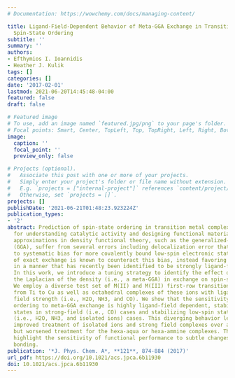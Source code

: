 ```yaml
---
# Documentation: https://wowchemy.com/docs/managing-content/

title: Ligand-Field-Dependent Behavior of Meta-GGA Exchange in Transition-Metal Complex
  Spin-State Ordering
subtitle: ''
summary: ''
authors:
- Efthymios I. Ioannidis
- Heather J. Kulik
tags: []
categories: []
date: '2017-02-01'
lastmod: 2021-06-20T14:45:48-04:00
featured: false
draft: false

# Featured image
# To use, add an image named `featured.jpg/png` to your page's folder.
# Focal points: Smart, Center, TopLeft, Top, TopRight, Left, Right, BottomLeft, Bottom, BottomRight.
image:
  caption: ''
  focal_point: ''
  preview_only: false

# Projects (optional).
#   Associate this post with one or more of your projects.
#   Simply enter your project's folder or file name without extension.
#   E.g. `projects = ["internal-project"]` references `content/project/deep-learning/index.md`.
#   Otherwise, set `projects = []`.
projects: []
publishDate: '2021-06-21T01:48:23.923224Z'
publication_types:
- '2'
abstract: Prediction of spin-state ordering in transition metal complexes is essential
  for understanding catalytic activity and designing functional materials. Semilocal
  approximations in density functional theory, such as the generalized-gradient approximation
  (GGA), suffer from several errors including delocalization error that give rise
  to systematic bias for more covalently bound low-spin electronic states. Incorporation
  of exact exchange is known to counteract this bias, instead favoring high-spin states,
  in a manner that has recently been identified to be strongly ligand-field dependent.
  In this work, we introduce a tuning strategy to identify the effect of incorporating
  the Laplacian of the density (i.e., a meta-GGA) in exchange on spin-state ordering.
  We employ a diverse test set of M(II) and M(III) first-row transition metal ions
  from Ti to Cu as well as octahedral complexes of these ions with ligands of increasing
  field strength (i.e., H2O, NH3, and CO). We show that the sensitivity of spin-state
  ordering to meta-GGA exchange is highly ligand-field dependent, stabilizing high-spin
  states in strong-field (i.e., CO) cases and stabilizing low-spin states in weak-field
  (i.e., H2O, NH3, and isolated ions) cases. This diverging behavior leads to generally
  improved treatment of isolated ions and strong field complexes over a standard GGA
  but worsened treatment for the hexa-aqua or hexa-ammine complexes. These observations
  highlight the sensitivity of functional performance to subtle changes in chemical
  bonding.
publication: '*J. Phys. Chem. A*, **121**, 874-884 (2017)'
url_pdf: https://doi.org/10.1021/acs.jpca.6b11930
doi: 10.1021/acs.jpca.6b11930
---
```

